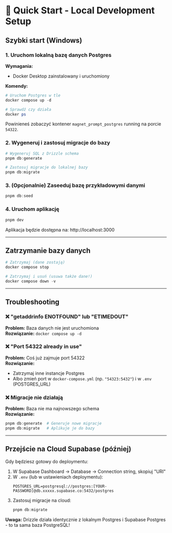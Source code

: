 # 🚀 Quick Start - Local Development Setup

## Szybki start (Windows)

### 1. Uruchom lokalną bazę danych Postgres

**Wymagania:**
- Docker Desktop zainstalowany i uruchomiony

**Komendy:**
```powershell
# Uruchom Postgres w tle
docker compose up -d

# Sprawdź czy działa
docker ps
```

Powinieneś zobaczyć kontener `magnet_prompt_postgres` running na porcie `54322`.

### 2. Wygeneruj i zastosuj migracje do bazy

```powershell
# Wygeneruj SQL z Drizzle schema
pnpm db:generate

# Zastosuj migracje do lokalnej bazy
pnpm db:migrate
```

### 3. (Opcjonalnie) Zaseeduj bazę przykładowymi danymi

```powershell
pnpm db:seed
```

### 4. Uruchom aplikację

```powershell
pnpm dev
```

Aplikacja będzie dostępna na: http://localhost:3000

---

## Zatrzymanie bazy danych

```powershell
# Zatrzymaj (dane zostają)
docker compose stop

# Zatrzymaj i usuń (usuwa także dane!)
docker compose down -v
```

---

## Troubleshooting

### ❌ "getaddrinfo ENOTFOUND" lub "ETIMEDOUT"
**Problem:** Baza danych nie jest uruchomiona  
**Rozwiązanie:** `docker compose up -d`

### ❌ "Port 54322 already in use"
**Problem:** Coś już zajmuje port 54322  
**Rozwiązanie:** 
- Zatrzymaj inne instancje Postgres
- Albo zmień port w `docker-compose.yml` (np. `"54323:5432"`) i w `.env` (POSTGRES_URL)

### ❌ Migracje nie działają
**Problem:** Baza nie ma najnowszego schema  
**Rozwiązanie:**
```powershell
pnpm db:generate  # Generuje nowe migracje
pnpm db:migrate   # Aplikuje je do bazy
```

---

## Przejście na Cloud Supabase (później)

Gdy będziesz gotowy do deploymentu:

1. W Supabase Dashboard → Database → Connection string, skopiuj "URI"
2. W `.env` (lub w ustawieniach deploymentu):
   ```
   POSTGRES_URL=postgresql://postgres:[YOUR-PASSWORD]@db.xxxxx.supabase.co:5432/postgres
   ```
3. Zastosuj migracje na cloud:
   ```powershell
   pnpm db:migrate
   ```

**Uwaga:** Drizzle działa identycznie z lokalnym Postgres i Supabase Postgres - to ta sama baza PostgreSQL!